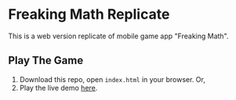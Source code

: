 # Freaking Math Replicate
This is a web version replicate of mobile game app "Freaking Math".

## Play The Game
1. Download this repo, open `index.html` in your browser. Or,
2. Play the live demo [here](https://eqlz.github.io/freaking-math-replicate/).